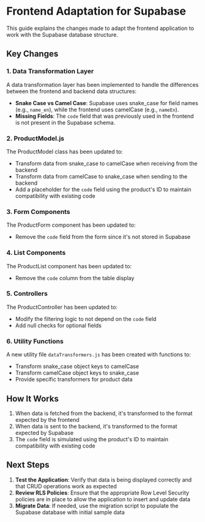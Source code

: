 # Frontend Adaptation for Supabase

This guide explains the changes made to adapt the frontend application to work with the Supabase database structure.

## Key Changes

### 1. Data Transformation Layer

A data transformation layer has been implemented to handle the differences between the frontend and backend data structures:

- **Snake Case vs Camel Case**: Supabase uses snake_case for field names (e.g., `name_en`), while the frontend uses camelCase (e.g., `nameEn`).
- **Missing Fields**: The `code` field that was previously used in the frontend is not present in the Supabase schema.

### 2. ProductModel.js

The ProductModel class has been updated to:

- Transform data from snake_case to camelCase when receiving from the backend
- Transform data from camelCase to snake_case when sending to the backend
- Add a placeholder for the `code` field using the product's ID to maintain compatibility with existing code

### 3. Form Components

The ProductForm component has been updated to:

- Remove the `code` field from the form since it's not stored in Supabase

### 4. List Components

The ProductList component has been updated to:

- Remove the `code` column from the table display

### 5. Controllers

The ProductController has been updated to:

- Modify the filtering logic to not depend on the `code` field
- Add null checks for optional fields

### 6. Utility Functions

A new utility file `dataTransformers.js` has been created with functions to:

- Transform snake_case object keys to camelCase
- Transform camelCase object keys to snake_case
- Provide specific transformers for product data

## How It Works

1. When data is fetched from the backend, it's transformed to the format expected by the frontend
2. When data is sent to the backend, it's transformed to the format expected by Supabase
3. The `code` field is simulated using the product's ID to maintain compatibility with existing code

## Next Steps

1. **Test the Application**: Verify that data is being displayed correctly and that CRUD operations work as expected
2. **Review RLS Policies**: Ensure that the appropriate Row Level Security policies are in place to allow the application to insert and update data
3. **Migrate Data**: If needed, use the migration script to populate the Supabase database with initial sample data

